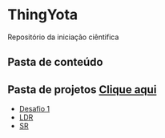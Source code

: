 # ThingYota
Repositório da iniciação ciêntifica 
## Pasta de conteúdo
## Pasta de projetos [Clique aqui](./Projetos)
- [Desafio 1](./Projetos/Desafio_1)
- [LDR](./Projetos/LDR)
- [SR](./Projetos/SR_BASIC)
